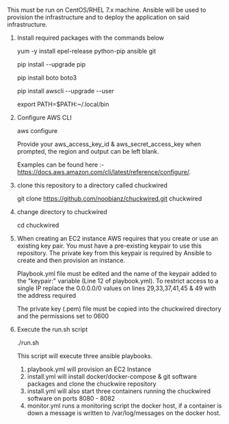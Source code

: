  This must be run on CentOS/RHEL 7.x machine.  Ansible will be used to provision the infrastructure and to deploy the
 application on said infrastructure.

 1. Install required packages with the commands below
 
    yum -y install epel-release python-pip ansible git
    
    pip install --upgrade pip
    
    pip install boto boto3
    
    pip install awscli --upgrade --user
    
    export PATH=$PATH:~/.local/bin
    
 
 2. Configure AWS CLI
 
    aws configure
 
    Provide your aws_access_key_id & aws_secret_access_key when prompted, the region and output can be left blank.
    
    Examples can be found here :-
    https://docs.aws.amazon.com/cli/latest/reference/configure/.   
    

 3. clone this repository to a directory called chuckwired
 
    git clone https://github.com/noobianz/chuckwired.git chuckwired
   
   
 2. change directory to chuckwired
 
    cd chuckwired
 
 3. When creating an EC2 instance AWS requires that you create or use an existing key pair.  You must have a pre-existing keypair
    to use this repository.  The private key from this keypair is required by Ansible to create and then provision an instance.  

    Playbook.yml file must be edited and the name of the keypair added to the "keypair:" variable (Line 12 of playbook.yml).
    To restrict access to a single IP replace the 0.0.0.0/0 values on lines 29,33,37,41,45 & 49 with the address required 

    The private key (.pem) file must be copied into the chuckwired directory and the permissions set to 0600
 
 4. Execute the run.sh script
 
    ./run.sh
 
    This script will execute three ansible playbooks.
    
    1. playbook.yml will provision an EC2 Instance
    2. install.yml will install docker/docker-compose & git software packages and clone the chuckwire repository
    3. install.yml will also start three containers running the chuckwired software on ports 8080 - 8082
    4. monitor.yml runs a monitoring script the docker host, if a container is down a message is written to /var/log/messages
       on the docker host.
    
